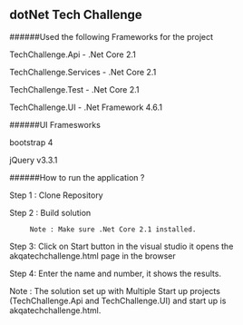 ## dotNet Tech Challenge

######Used the following Frameworks for the project

TechChallenge.Api -  .Net Core 2.1

TechChallenge.Services -  .Net Core 2.1

TechChallenge.Test  - .Net Core 2.1

TechChallenge.UI - .Net Framework 4.6.1


######UI Framesworks 

bootstrap 4

jQuery v3.3.1 

######How to run the application ?

Step 1 : Clone Repository

Step 2 : Build solution 

         Note : Make sure .Net Core 2.1 installed.
         
Step 3: Click on Start button in the visual studio it opens the akqatechchallenge.html page in the browser 

Step 4: Enter the name and number, it shows the results.

Note : The solution set up with Multiple Start up projects (TechChallenge.Api and TechChallenge.UI) and start up is akqatechchallenge.html.


